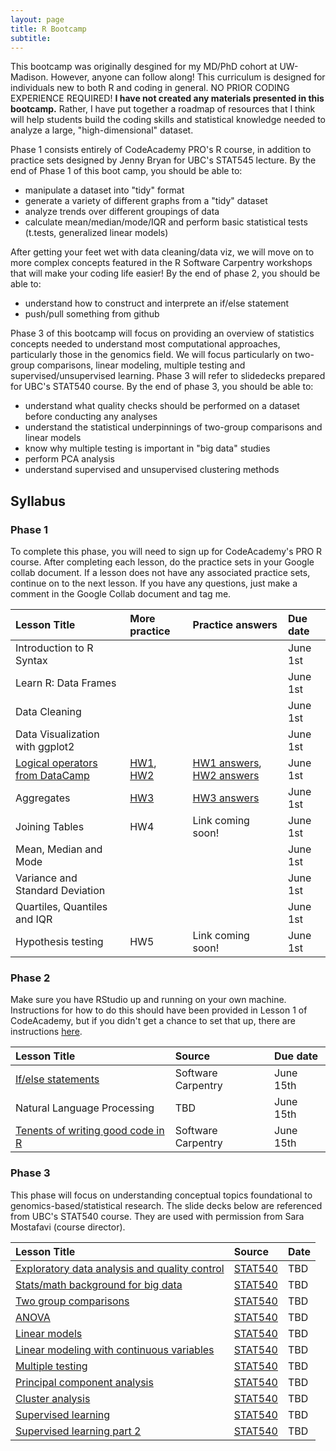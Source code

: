 ```yaml
---
layout: page
title: R Bootcamp
subtitle: 
---
```


This bootcamp was originally desgined for my MD/PhD cohort at
UW-Madison. However, anyone can follow along! This curriculum is
designed for individuals new to both R and coding in general. NO PRIOR
CODING EXPERIENCE REQUIRED! **I have not created any materials presented
in this bootcamp.** Rather, I have put together a roadmap of resources
that I think will help students build the coding skills and statistical
knowledge needed to analyze a large, "high-dimensional" dataset.

Phase 1 consists entirely of CodeAcademy PRO's R course, in addition to
practice sets designed by Jenny Bryan for UBC's STAT545 lecture. By the
end of Phase 1 of this boot camp, you should be able to:

-   manipulate a dataset into "tidy" format
-   generate a variety of different graphs from a "tidy" dataset
-   analyze trends over different groupings of data
-   calculate mean/median/mode/IQR and perform basic statistical tests
    (t.tests, generalized linear models)

After getting your feet wet with data cleaning/data viz, we will move on
to more complex concepts featured in the R Software Carpentry workshops
that will make your coding life easier! By the end of phase 2, you
should be able to:

-   understand how to construct and interprete an if/else statement
-   push/pull something from github

Phase 3 of this bootcamp will focus on providing an overview of
statistics concepts needed to understand most computational approaches,
particularly those in the genomics field. We will focus particularly on
two-group comparisons, linear modeling, multiple testing and
supervised/unsupervised learning. Phase 3 will refer to slidedecks
prepared for UBC's STAT540 course. By the end of phase 3, you should be
able to:

-   understand what quality checks should be performed on a dataset
    before conducting any analyses
-   understand the statistical underpinnings of two-group comparisons
    and linear models
-   know why multiple testing is important in "big data" studies
-   perform PCA analysis
-   understand supervised and unsupervised clustering methods

Syllabus
--------

### Phase 1

To complete this phase, you will need to sign up for CodeAcademy's PRO R
course. After completing each lesson, do the practice sets in your
Google collab document. If a lesson does not have any associated
practice sets, continue on to the next lesson. If you have any
questions, just make a comment in the Google Collab document and tag me.

<table>
<thead>
<tr class="header">
<th align="left">Lesson Title</th>
<th align="left">More practice</th>
<th align="left">Practice answers</th>
<th align="left">Due date</th>
</tr>
</thead>
<tbody>
<tr class="odd">
<td align="left">Introduction to R Syntax</td>
<td align="left"></td>
<td align="left"></td>
<td align="left">June 1st</td>
</tr>
<tr class="even">
<td align="left">Learn R: Data Frames</td>
<td align="left"></td>
<td align="left"></td>
<td align="left">June 1st</td>
</tr>
<tr class="odd">
<td align="left">Data Cleaning</td>
<td align="left"></td>
<td align="left"></td>
<td align="left">June 1st</td>
</tr>
<tr class="even">
<td align="left">Data Visualization with ggplot2</td>
<td align="left"></td>
<td align="left"></td>
<td align="left">June 1st</td>
</tr>
<tr class="odd">
<td align="left"><a href="https://campus.datacamp.com/courses/effective-data-storytelling-using-the-tidyverse/filtering-grouping-summarizing?ex=2">Logical operators from DataCamp</a></td>
<td align="left"><a href="https://emmagraham.github.io/HW/HW1_questions.md">HW1</a>, <a href="https://emmagraham.github.io/HW/HW2.md">HW2</a></td>
<td align="left"><a href="https://github.com/emmagraham/RBootcamp_answers/blob/master/HW1_answers.md">HW1 answers</a>, <a href="https://github.com/emmagraham/RBootcamp_answers/blob/master/HW2_answers.md">HW2 answers</a></td>
<td align="left">June 1st</td>
</tr>
<tr class="even">
<td align="left">Aggregates</td>
<td align="left"><a href="https://emmagraham.github.io/HW/HW3_questions.md">HW3</a></td>
<td align="left"><a href="https://github.com/emmagraham/RBootcamp_answers/blob/master/HW3_answers.md">HW3 answers</a></td>
<td align="left">June 1st</td>
</tr>
<tr class="odd">
<td align="left">Joining Tables</td>
<td align="left">HW4</td>
<td align="left">Link coming soon!</td>
<td align="left">June 1st</td>
</tr>
<tr class="even">
<td align="left">Mean, Median and Mode</td>
<td align="left"></td>
<td align="left"></td>
<td align="left">June 1st</td>
</tr>
<tr class="odd">
<td align="left">Variance and Standard Deviation</td>
<td align="left"></td>
<td align="left"></td>
<td align="left">June 1st</td>
</tr>
<tr class="even">
<td align="left">Quartiles, Quantiles and IQR</td>
<td align="left"></td>
<td align="left"></td>
<td align="left">June 1st</td>
</tr>
<tr class="odd">
<td align="left">Hypothesis testing</td>
<td align="left">HW5</td>
<td align="left">Link coming soon!</td>
<td align="left">June 1st</td>
</tr>
</tbody>
</table>

### Phase 2

Make sure you have RStudio up and running on your own machine.
Instructions for how to do this should have been provided in Lesson 1 of
CodeAcademy, but if you didn't get a chance to set that up, there are
instructions
[here](https://happygitwithr.com/rstudio-git-github.html#rstudio-git-github).

<table>
<thead>
<tr class="header">
<th align="left">Lesson Title</th>
<th align="left">Source</th>
<th align="left">Due date</th>
</tr>
</thead>
<tbody>
<tr class="odd">
<td align="left"><a href="https://swcarpentry.github.io/r-novice-gapminder/07-control-flow/index.html">If/else statements</a></td>
<td align="left">Software Carpentry</td>
<td align="left">June 15th</td>
</tr>
<tr class="even">
<td align="left">Natural Language Processing</td>
<td align="left">TBD</td>
<td align="left">June 15th</td>
</tr>
<tr class="odd">
<td align="left"><a href="https://swcarpentry.github.io/r-novice-gapminder/16-wrap-up/index.html">Tenents of writing good code in R</a></td>
<td align="left">Software Carpentry</td>
<td align="left">June 15th</td>
</tr>
</tbody>
</table>

### Phase 3

This phase will focus on understanding conceptual topics foundational to
genomics-based/statistical research. The slide decks below are
referenced from UBC's STAT540 course. They are used with permission from
Sara Mostafavi (course director).

<table>
<thead>
<tr class="header">
<th align="left">Lesson Title</th>
<th align="left">Source</th>
<th align="left">Date</th>
</tr>
</thead>
<tbody>
<tr class="odd">
<td align="left"><a href="https://stat540-ubc.github.io/lectures/lectures_2020/lect03_explore.pdf">Exploratory data analysis and quality control</a></td>
<td align="left"><a href="https://stat540-ubc.github.io/">STAT540</a></td>
<td align="left">TBD</td>
</tr>
<tr class="even">
<td align="left"><a href="https://stat540-ubc.github.io/lectures/lectures_2020/lect04_StatReview.pdf">Stats/math background for big data</a></td>
<td align="left"><a href="https://stat540-ubc.github.io/">STAT540</a></td>
<td align="left">TBD</td>
</tr>
<tr class="odd">
<td align="left"><a href="https://stat540-ubc.github.io/lectures/lectures_2020/lect05_TwoGroupComp.pdf">Two group comparisons</a></td>
<td align="left"><a href="https://stat540-ubc.github.io/">STAT540</a></td>
<td align="left">TBD</td>
</tr>
<tr class="even">
<td align="left"><a href="https://stat540-ubc.github.io/lectures/lectures_2020/lect06_ANOVA.pdf">ANOVA</a></td>
<td align="left"><a href="https://stat540-ubc.github.io/">STAT540</a></td>
<td align="left">TBD</td>
</tr>
<tr class="odd">
<td align="left"><a href="https://stat540-ubc.github.io/lectures/lectures_2020/lect07_LinearModels.pdf">Linear models</a></td>
<td align="left"><a href="https://stat540-ubc.github.io/">STAT540</a></td>
<td align="left">TBD</td>
</tr>
<tr class="even">
<td align="left"><a href="https://stat540-ubc.github.io/lectures/lectures_2020/lect08_Continuous.pdf">Linear modeling with continuous variables</a></td>
<td align="left"><a href="https://stat540-ubc.github.io/">STAT540</a></td>
<td align="left">TBD</td>
</tr>
<tr class="odd">
<td align="left"><a href="https://stat540-ubc.github.io/lectures/lectures_2020/lect09_MultipleTesting.pdf">Multiple testing</a></td>
<td align="left"><a href="https://stat540-ubc.github.io/">STAT540</a></td>
<td align="left">TBD</td>
</tr>
<tr class="even">
<td align="left"><a href="https://stat540-ubc.github.io/lectures/lectures_2020/lect13_PCA.pdf">Principal component analysis</a></td>
<td align="left"><a href="https://stat540-ubc.github.io/">STAT540</a></td>
<td align="left">TBD</td>
</tr>
<tr class="odd">
<td align="left"><a href="https://stat540-ubc.github.io/lectures/lectures_2020/lect16_ClusterAnalysis.pdf">Cluster analysis</a></td>
<td align="left"><a href="https://stat540-ubc.github.io/">STAT540</a></td>
<td align="left">TBD</td>
</tr>
<tr class="even">
<td align="left"><a href="https://stat540-ubc.github.io/lectures/lectures_2020/lect20_classification.pdf">Supervised learning</a></td>
<td align="left"><a href="https://stat540-ubc.github.io/">STAT540</a></td>
<td align="left">TBD</td>
</tr>
<tr class="odd">
<td align="left"><a href="https://stat540-ubc.github.io/lectures/lectures_2020/lect21_SL2.pdf">Supervised learning part 2</a></td>
<td align="left"><a href="https://stat540-ubc.github.io/">STAT540</a></td>
<td align="left">TBD</td>
</tr>
</tbody>
</table>
